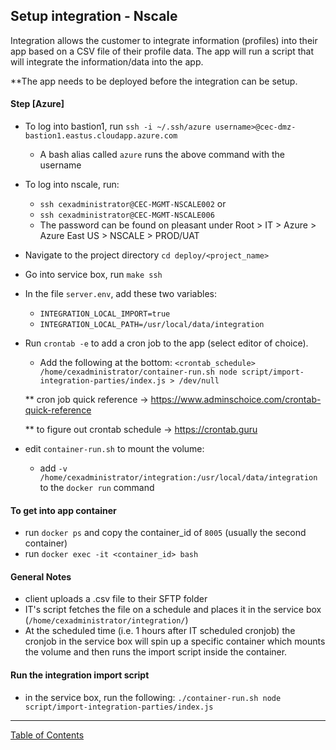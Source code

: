 ## Setup integration - Nscale

Integration allows the customer to integrate information (profiles) into their app based on a CSV file of their profile data. The app will run a script that will integrate the information/data into the app.

**The app needs to be deployed before the integration can be setup.

#### Step [Azure]
- To log into bastion1, run `ssh -i ~/.ssh/azure username>@cec-dmz-bastion1.eastus.cloudapp.azure.com`
  - A bash alias called `azure` runs the above command with the username
- To log into nscale, run:
  - `ssh cexadministrator@CEC-MGMT-NSCALE002` or 
  - `ssh cexadministrator@CEC-MGMT-NSCALE006`
  - The password can be found on pleasant under Root > IT > Azure > Azure East US > NSCALE > PROD/UAT
- Navigate to the project directory `cd deploy/<project_name>`
- Go into service box, run `make ssh`
- In the file `server.env`, add these two variables:
  - `INTEGRATION_LOCAL_IMPORT=true`
  - `INTEGRATION_LOCAL_PATH=/usr/local/data/integration`
- Run `crontab -e` to add a cron job to the app (select editor of choice).
  - Add the following at the bottom: `<crontab_schedule> /home/cexadministrator/container-run.sh node script/import-integration-parties/index.js > /dev/null`

  ** cron job quick reference -> <https://www.adminschoice.com/crontab-quick-reference>

  ** to figure out crontab schedule -> <https://crontab.guru>

- edit `container-run.sh` to mount the volume:
  - add `-v /home/cexadministrator/integration:/usr/local/data/integration` to the `docker run` command

#### To get into app container
- run `docker ps` and copy the container_id of `8005` (usually the second container)
- run `docker exec -it <container_id> bash`

#### General Notes
- client uploads a .csv file to their SFTP folder
- IT's script fetches the file on a schedule and places it in the service box (`/home/cexadministrator/integration/`)
- At the scheduled time (i.e. 1 hours after IT scheduled cronjob) the cronjob in the service box will spin up a specific container which mounts the volume and then runs the import script inside the container.

#### Run the integration import script
- in the service box, run the following: `./container-run.sh node script/import-integration-parties/index.js`

***
[Table of Contents](../README.md)
